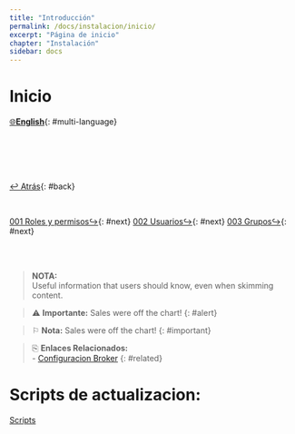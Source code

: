 ```yaml
---
title: "Introducción"
permalink: /docs/instalacion/inicio/
excerpt: "Página de inicio"
chapter: "Instalación" 
sidebar: docs
---
```


# Inicio

[🌐**English**](08-ema_server_installation.html){: #multi-language}

<br>
<br>
<br>
<br>



[↩ Atrás](../03-instalacion_consola_web/01-instalacion_consola_adm.html){: #back}

<br>

[001 Roles y permisos↪](../03-instalacion_consola_web/01-instalacion_consola_adm.html){: #next}
[002 Usuarios↪](../03-instalacion_consola_web/01-instalacion_consola_adm.html){: #next}
[003 Grupos↪](../03-instalacion_consola_web/01-instalacion_consola_adm.html){: #next}


<br>
<br>

> **NOTA:** <br> Useful information that users should know, even when skimming content.

> ⚠  **Importante:** Sales were off the chart!
{: #alert}

> ⚐  **Nota:** Sales were off the chart!
{: #important}

> ⎘  **Enlaces Relacionados:** <br> - [Configuracion Broker](../08-instalacion_broker/02-configuracion_broker.html)
{: #related}



#  Scripts de actualizacion:

[Scripts](https://download.arandasoft.com/UTILIDADES/Scrips_asdk/Script.zip)
